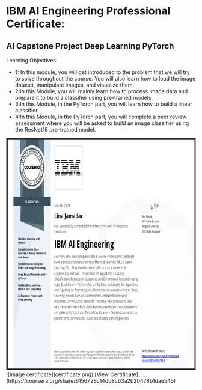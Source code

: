 # IBM AI Engineering Professional Certificate:
## AI Capstone Project Deep Learning PyTorch
Learning Objectives:
- 1: In this module, you will get introduced to the problem that we will try to solve throughout the course. You will also learn how to load the image dataset, manipulate images, and visualize them.
- 2:In this Module, you will mainly learn how to process image data and prepare it to build a classifier using pre-trained models. 
- 3:In this Module, in the PyTorch part, you will learn how to build a linear classifier. 
- 4:In this Module, in the PyTorch part, you will complete a peer review assessment where you will be asked to build an image classifier using the ResNet18 pre-trained model.
<img src="certificate.png" alt="coursera certificate" width="800" height="618">
![image certificate](certificate.png)
[View Certificate](https://coursera.org/share/6156728c14db8cb3a2b2b478b1dae545)
